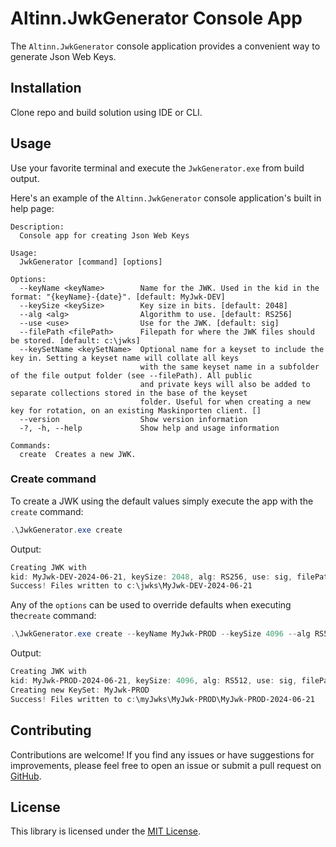 # Altinn.JwkGenerator Console App

The `Altinn.JwkGenerator` console application provides a convenient way to generate Json Web Keys. 

## Installation

Clone repo and build solution using IDE or CLI.

## Usage

Use your favorite terminal and execute the `JwkGenerator.exe` from build output.

Here's an example of the `Altinn.JwkGenerator` console application's built in help page:

```
Description:
  Console app for creating Json Web Keys

Usage:
  JwkGenerator [command] [options]

Options:
  --keyName <keyName>        Name for the JWK. Used in the kid in the format: "{keyName}-{date}". [default: MyJwk-DEV]
  --keySize <keySize>        Key size in bits. [default: 2048]
  --alg <alg>                Algorithm to use. [default: RS256]
  --use <use>                Use for the JWK. [default: sig]
  --filePath <filePath>      Filepath for where the JWK files should be stored. [default: c:\jwks]
  --keySetName <keySetName>  Optional name for a keyset to include the key in. Setting a keyset name will collate all keys
                             with the same keyset name in a subfolder of the file output folder (see --filePath). All public
                             and private keys will also be added to separate collections stored in the base of the keyset
                             folder. Useful for when creating a new key for rotation, on an existing Maskinporten client. []
  --version                  Show version information
  -?, -h, --help             Show help and usage information

Commands:
  create  Creates a new JWK.
```

### Create command

To create a JWK using the default values simply execute the app with the `create` command:

```powershell
.\JwkGenerator.exe create
```

Output:
```powershell
Creating JWK with
kid: MyJwk-DEV-2024-06-21, keySize: 2048, alg: RS256, use: sig, filePath: c:\jwks
Success! Files written to c:\jwks\MyJwk-DEV-2024-06-21
```

Any of the `options` can be used to override defaults when executing the`create` command:

```powershell
.\JwkGenerator.exe create --keyName MyJwk-PROD --keySize 4096 --alg RS512 --use sig --filePath c:\myJwks --keySetName MyJwk-PROD
```

Output:
```powershell
Creating JWK with
kid: MyJwk-PROD-2024-06-21, keySize: 4096, alg: RS512, use: sig, filePath: c:\myJwks
Creating new KeySet: MyJwk-PROD
Success! Files written to c:\myJwks\MyJwk-PROD\MyJwk-PROD-2024-06-21
```

## Contributing

Contributions are welcome! If you find any issues or have suggestions for improvements, please feel free to open an issue or submit a pull request on [GitHub](https://github.com/your/repository).

## License

This library is licensed under the [MIT License](LICENSE).
